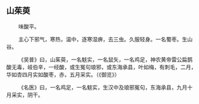 ## 山茱萸
<p>&emsp;&emsp;
味酸平。
</p>
<p>&emsp;&emsp;
主心下邪气，寒热，温中，逐寒湿痹，去三虫。久服轻身。一名蜀枣。生山谷。
</p>
<p>&emsp;&emsp;
《吴普》曰，山茱萸，一名鬾实，一名鼠矢，一名鸡足，神农黄帝雷公扁鹊酸无毒，岐伯辛，一经酸，或生冤句琅邪，或东海承县，叶如梅，有刺毛，二月，华如杏四月实如酸枣，赤，五月采实。（《御览》）
</p>
<p>&emsp;&emsp;
《名医》曰，一名鸡足，一名鬾实，生汉中及琅邪冤句，东海承县，九月十月采实，阴干。
</p>